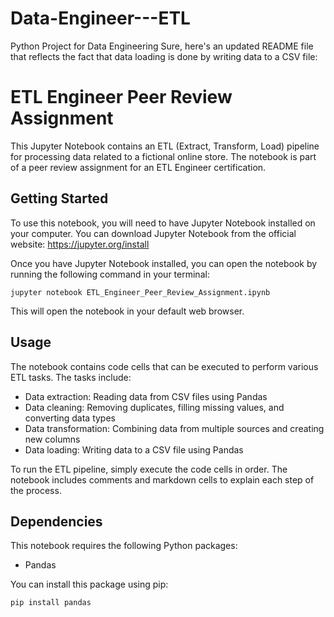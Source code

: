 # Data-Engineer---ETL
Python Project for Data Engineering
Sure, here's an updated README file that reflects the fact that data loading is done by writing data to a CSV file:

# ETL Engineer Peer Review Assignment

This Jupyter Notebook contains an ETL (Extract, Transform, Load) pipeline for processing data related to a fictional online store. The notebook is part of a peer review assignment for an ETL Engineer certification.

## Getting Started

To use this notebook, you will need to have Jupyter Notebook installed on your computer. You can download Jupyter Notebook from the official website: https://jupyter.org/install

Once you have Jupyter Notebook installed, you can open the notebook by running the following command in your terminal:

```
jupyter notebook ETL_Engineer_Peer_Review_Assignment.ipynb
```

This will open the notebook in your default web browser.

## Usage

The notebook contains code cells that can be executed to perform various ETL tasks. The tasks include:

- Data extraction: Reading data from CSV files using Pandas
- Data cleaning: Removing duplicates, filling missing values, and converting data types
- Data transformation: Combining data from multiple sources and creating new columns
- Data loading: Writing data to a CSV file using Pandas

To run the ETL pipeline, simply execute the code cells in order. The notebook includes comments and markdown cells to explain each step of the process.

## Dependencies

This notebook requires the following Python packages:

- Pandas

You can install this package using pip:

```
pip install pandas
```


